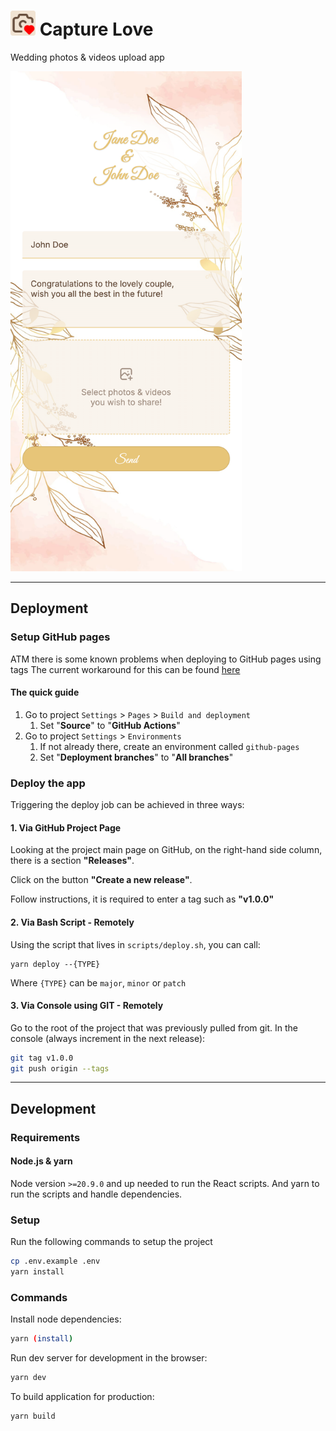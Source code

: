 # <img src="./public/favicon.svg" alt="favicon" height="40" width="40" /> Capture Love

Wedding photos & videos upload app

<img src=".github/docs/feature_graphic.png" alt="feature_graphic" height="800">

---

## Deployment

### Setup GitHub pages
ATM there is some known problems when deploying to GitHub pages using tags
The current workaround for this can be found [here](https://github.com/actions/deploy-pages/issues/151#issuecomment-1491271099)

#### The quick guide

1. Go to project `Settings` > `Pages` > `Build and deployment`
    1. Set "**Source**" to "**GitHub Actions**"
1. Go to project `Settings` > `Environments`
    1. If not already there, create an environment called `github-pages`
    2. Set "**Deployment branches**" to "**All branches**"

### Deploy the app

Triggering the deploy job can be achieved in three ways:

#### 1. Via GitHub Project Page
Looking at the project main page on GitHub, on the right-hand side column, there is a section **"Releases"**.

Click on the button **"Create a new release"**.

Follow instructions, it is required to enter a tag such as **"v1.0.0"**

#### 2. Via Bash Script - Remotely
Using the script that lives in `scripts/deploy.sh`, you can call:

    yarn deploy --{TYPE}

Where `{TYPE}` can be `major`, `minor` or `patch`

#### 3. Via Console using GIT - Remotely
Go to the root of the project that was previously pulled from git.
In the console (always increment in the next release):

```sh
git tag v1.0.0
git push origin --tags
```

---

## Development
### Requirements
#### Node.js & yarn

Node version `>=20.9.0` and up needed to run the React scripts. And yarn to run the scripts and handle dependencies.

### Setup
Run the following commands to setup the project

```sh
cp .env.example .env
yarn install
```

### Commands

Install node dependencies:
```sh
yarn (install)
```

Run dev server for development in the browser:
```sh
yarn dev
```

To build application for production:
```sh
yarn build
```
